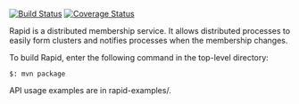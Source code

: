 [![Build Status](https://travis-ci.org/lalithsuresh/rapid.svg?branch=master)](https://travis-ci.org/lalithsuresh/rapid) [![Coverage Status](https://coveralls.io/repos/github/lalithsuresh/rapid/badge.svg?branch=master)](https://coveralls.io/github/lalithsuresh/rapid?branch=master)

Rapid is a distributed membership service. It allows distributed processes to easily form clusters 
and notifies processes when the membership changes.

To build Rapid, enter the following command in the top-level directory:

```
$: mvn package
```

API usage examples are in rapid-examples/.
